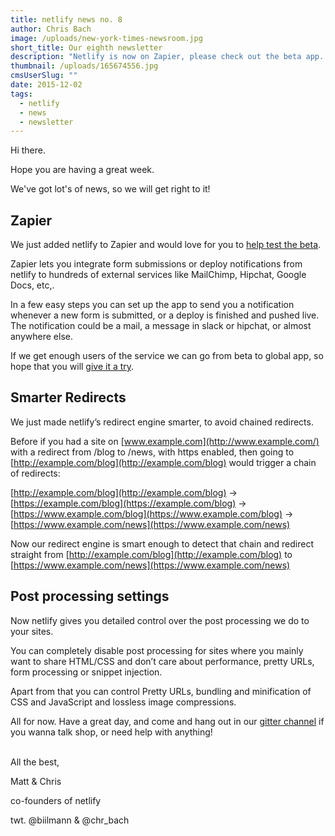 ```yaml
---
title: netlify news no. 8
author: Chris Bach
image: /uploads/new-york-times-newsroom.jpg
short_title: Our eighth newsletter
description: "Netlify is now on Zapier, please check out the beta app. We're also introducing smarter redirects + more control over your postprocessing."
thumbnail: /uploads/165674556.jpg
cmsUserSlug: ""
date: 2015-12-02
tags:
  - netlify
  - news
  - newsletter
---
```


Hi there.

Hope you are having a great week.

We've got lot's of news, so we will get right to it!

## Zapier

We just added netlify to Zapier and would love for you to [help test the beta](https://zapier.com/developer/invite/27442/6c1b6a3bbcf86c07c0a0f7dfe2d0327c/).

Zapier lets you integrate form submissions or deploy notifications from netlify to hundreds of external services like MailChimp, Hipchat, Google Docs, etc,.

<!-- excerpt -->


In a few easy steps you can set up the app to send you a notification whenever a new form is submitted, or a deploy is finished and pushed live. The notification could be a mail, a message in slack or hipchat, or almost anywhere else.

If we get enough users of the service we can go from beta to global app, so hope that you will [give it a try](https://zapier.com/developer/invite/27442/6c1b6a3bbcf86c07c0a0f7dfe2d0327c/?utm_source=Netlify+and+BitBalloon&amp;utm_campaign=7897bcd976-Netlify_Newsletter_8_Zapier&amp;utm_medium=email&amp;utm_term=0_200b533eb5-7897bcd976-).

## Smarter Redirects

We just made netlify’s redirect engine smarter, to avoid chained redirects.

Before if you had a site on [www.example.com](http://www.example.com/) with a redirect from /blog to /news, with https enabled, then going to [http://example.com/blog](http://example.com/blog) would trigger a chain of redirects:

[http://example.com/blog](http://example.com/blog) -&gt; [https://example.com/blog](https://example.com/blog) -&gt; [https://www.example.com/blog](https://www.example.com/blog) -&gt; [https://www.example.com/news](https://www.example.com/news)

Now our redirect engine is smart enough to detect that chain and redirect straight from [http://example.com/blog](http://example.com/blog) to [https://www.example.com/news](https://www.example.com/news)

## Post processing settings

Now netlify gives you detailed control over the post processing we do to your sites.

You can completely disable post processing for sites where you mainly want to share HTML/CSS and don’t care about performance, pretty URLs, form processing or snippet injection.

Apart from that you can control Pretty URLs, bundling and minification of CSS and JavaScript and lossless image compressions.


All for now. Have a great day, and come and hang out in our [gitter channel](http://gitter.im/netlify/community?utm_source=Netlify+and+BitBalloon&amp;utm_campaign=7897bcd976-Netlify_Newsletter_8_Zapier&amp;utm_medium=email&amp;utm_term=0_200b533eb5-7897bcd976-) if you wanna talk shop, or need help with anything!

<br>
All the best,

Matt &amp; Chris

co-founders of netlify

twt. @biilmann &amp; @chr_bach
